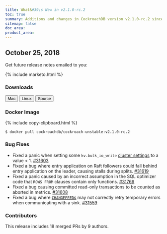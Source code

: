 ```yaml
---
title: What&#39;s New in v2.1.0-rc.2
toc: true
summary: Additions and changes in CockroachDB version v2.1.0-rc.2 since version v2.1.0-rc.1
sitemap: false
doc_area: 
product_area: 
---
```


## October 25, 2018

Get future release notes emailed to you:

{% include marketo.html %}

### Downloads

<div id="os-tabs" class="clearfix os-tabs_button-outline-primary">
    <a href="https://binaries.cockroachdb.com/cockroach-v2.1.0-rc.2.darwin-10.9-amd64.tgz"><button id="mac" data-eventcategory="mac-binary-release-notes">Mac</button></a>
    <a href="https://binaries.cockroachdb.com/cockroach-v2.1.0-rc.2.linux-amd64.tgz"><button id="linux" data-eventcategory="linux-binary-release-notes">Linux</button></a>
    <a href="https://binaries.cockroachdb.com/cockroach-v2.1.0-rc.2.src.tgz"><button id="source" data-eventcategory="source-release-notes">Source</button></a>
</div>

### Docker Image

{% include copy-clipboard.html %}
~~~ shell
$ docker pull cockroachdb/cockroach-unstable:v2.1.0-rc.2
~~~

### Bug Fixes

- Fixed a panic when setting some `kv.bulk_io_write` [cluster settings](../v2.1/cluster-settings.html) to a value < 1. [#31603][#31603]
- Fixed a bug where entry application on Raft followers could fall behind entry application on the leader, causing stalls during splits. [#31619][#31619]
- Fixed a panic caused by an incorrect assumption in the SQL optimizer code that `ROWS FROM` clauses contain only functions. [#31769][#31769]
- Fixed a bug causing committed read-only transactions to be counted as aborted in metrics. [#31608][#31608]
- Fixed a bug where [`CHANGEFEED`s](../v2.1/create-changefeed.html) may not correctly retry temporary errors when communicating with a sink. [#31559][#31559]

### Contributors

This release includes 18 merged PRs by 9 authors.

[#31559]: https://github.com/cockroachdb/cockroach/pull/31559
[#31603]: https://github.com/cockroachdb/cockroach/pull/31603
[#31608]: https://github.com/cockroachdb/cockroach/pull/31608
[#31619]: https://github.com/cockroachdb/cockroach/pull/31619
[#31769]: https://github.com/cockroachdb/cockroach/pull/31769
